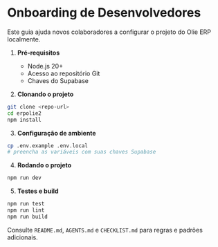 # Onboarding de Desenvolvedores

Este guia ajuda novos colaboradores a configurar o projeto do Olie ERP localmente.

1. **Pré‑requisitos**
   - Node.js 20+
   - Acesso ao repositório Git
   - Chaves do Supabase

2. **Clonando o projeto**
```bash
git clone <repo-url>
cd erpolie2
npm install
```

3. **Configuração de ambiente**
```bash
cp .env.example .env.local
# preencha as variáveis com suas chaves Supabase
```

4. **Rodando o projeto**
```bash
npm run dev
```

5. **Testes e build**
```bash
npm run test
npm run lint
npm run build
```

Consulte `README.md`, `AGENTS.md` e `CHECKLIST.md` para regras e padrões adicionais.

